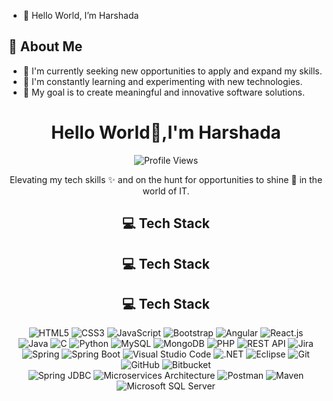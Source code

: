 - 👋 Hello World, I’m Harshada
  
## 🚀 About Me
- 💼 I'm currently seeking new opportunities to apply and expand my skills.
- 🌱 I'm constantly learning and experimenting with new technologies.
- 🎯 My goal is to create meaningful and innovative software solutions.


<h1 align="center">Hello World👋,I'm Harshada </h1>

<p align="center">
  
   <img src="https://komarev.com/ghpvc/?username=Harshada305" alt="Profile Views" />
    </a>
</p>

<div align="center">
    <p>   
        Elevating my tech skills ✨ and on the hunt for opportunities to shine 🚀 in the world of IT.
    </p>
</div>

<div align="center">
  
<div align="center">
    <h2>💻 Tech Stack</h2>
    <div align="center">
    <h2>💻 Tech Stack</h2>
   <div align="center">
    <h2>💻 Tech Stack</h2>
    <p align="center">
        <img src="https://img.shields.io/badge/HTML5-%23E34F26.svg?style=for-the-badge&logo=html5&logoColor=white" alt="HTML5">
        <img src="https://img.shields.io/badge/CSS3-%231572B6.svg?style=for-the-badge&logo=css3&logoColor=white" alt="CSS3">
        <img src="https://img.shields.io/badge/JavaScript-%23323330.svg?style=for-the-badge&logo=javascript&logoColor=%23F7DF1E" alt="JavaScript">
        <img src="https://img.shields.io/badge/Bootstrap-%23563D7C.svg?style=for-the-badge&logo=bootstrap&logoColor=white" alt="Bootstrap">
        <img src="https://img.shields.io/badge/Angular-%23DD0031.svg?style=for-the-badge&logo=angular&logoColor=white" alt="Angular">
        <img src="https://img.shields.io/badge/React-%2361DAFB.svg?style=for-the-badge&logo=react&logoColor=white" alt="React.js">
        <br>
        <img src="https://img.shields.io/badge/Java-%23ED8B00.svg?style=for-the-badge&logo=java&logoColor=white" alt="Java">
        <img src="https://img.shields.io/badge/C-%2300599C.svg?style=for-the-badge&logo=c&logoColor=white" alt="C">
        <img src="https://img.shields.io/badge/Python-3670A0?style=for-the-badge&logo=python&logoColor=ffdd54" alt="Python">
        <img src="https://img.shields.io/badge/MySQL-005C84?style=for-the-badge&logo=mysql&logoColor=white" alt="MySQL">
        <img src="https://img.shields.io/badge/MongoDB-%234DB33D.svg?style=for-the-badge&logo=mongodb&logoColor=white" alt="MongoDB">
        <img src="https://img.shields.io/badge/PHP-%23777BB4.svg?style=for-the-badge&logo=php&logoColor=white" alt="PHP">
        <img src="https://img.shields.io/badge/REST%20API-%23007ACC.svg?style=for-the-badge&logo=rest&logoColor=white" alt="REST API">
        <img src="https://img.shields.io/badge/Jira-0052CC?style=for-the-badge&logo=Jira&logoColor=white" alt="Jira">
        <br>
        <img src="https://img.shields.io/badge/Spring-6DB33F?style=for-the-badge&logo=spring&logoColor=white" alt="Spring">
        <img src="https://img.shields.io/badge/Spring%20Boot-F2F4F9?style=for-the-badge&logo=spring-boot&logoColor=white" alt="Spring Boot">
        <img src="https://img.shields.io/badge/Visual%20Studio%20Code-0078D4?style=for-the-badge&logo=visual-studio-code&logoColor=white" alt="Visual Studio Code">
        <img src="https://img.shields.io/badge/.NET-512BD4?style=for-the-badge&logo=.net&logoColor=white" alt=".NET">
        <img src="https://img.shields.io/badge/Eclipse-FE7A16.svg?style=for-the-badge&logo=Eclipse&logoColor=white" alt="Eclipse">
        <img src="https://img.shields.io/badge/Git-%23F05033.svg?style=for-the-badge&logo=git&logoColor=white" alt="Git">
        <img src="https://img.shields.io/badge/GitHub-100000?style=for-the-badge&logo=github&logoColor=white" alt="GitHub">
        <img src="https://img.shields.io/badge/Bitbucket-0052CC?style=for-the-badge&logo=Bitbucket&logoColor=white" alt="Bitbucket">
        <br>
        <img src="https://img.shields.io/badge/Spring%20JDBC-%236DB33F.svg?style=for-the-badge&logo=spring&logoColor=white" alt="Spring JDBC">
        <img src="https://img.shields.io/badge/Microservices%20Architecture-%236DB33F.svg?style=for-the-badge&logo=microservices&logoColor=white" alt="Microservices Architecture">
        <img src="https://img.shields.io/badge/Postman-%23FF6C37.svg?style=for-the-badge&logo=postman&logoColor=white" alt="Postman">
        <img src="https://img.shields.io/badge/Maven-%23C71A36.svg?style=for-the-badge&logo=apache-maven&logoColor=white" alt="Maven">
        <img src="https://img.shields.io/badge/Microsoft%20SQL%20Server-%23CC2927.svg?style=for-the-badge&logo=microsoft-sql-server&logoColor=white" alt="Microsoft SQL Server">
    </p>
</div>
